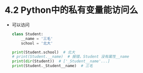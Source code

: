 # 4.2 Python中的私有变量能访问么

- 可以访问
	```python
	class Student:
	    __name = '三毛'
	    school = '北大'
	
	print(Student.school)  # 北大
	# print(Student.__name)  # 报错，Student 没有属性__name
	print(dir(Student))  # ['_Student__name'...]
	print(Student._Student__name)  # 三毛
	```